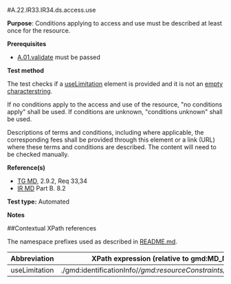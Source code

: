 #A.22.IR33.IR34.ds.access.use

**Purpose**: Conditions applying to access and use must be described at least once for the resource.

**Prerequisites**
* [A.01.validate](A.01.validate.md) must be passed

**Test method**

The test checks if a [useLimitation](#useLimitation) element is provided and it is not an [empty characterstring](./README.md#emptychar).

If no conditions apply to the access and use of the resource, "no
conditions apply" shall be used. If conditions are unknown, "conditions
unknown" shall be used.

Descriptions of terms and conditions, including where applicable, the
corresponding fees shall be provided through this element or a link
(URL) where these terms and conditions are described. The content will need to be checked manually.

**Reference(s)**	 

* [TG MD](./README.md#ref_TG_MD), 2.9.2, Req 33,34
* [IR MD](README.md#ref_IR_MD) Part B. 8.2

**Test type:** Automated

**Notes**

##Contextual XPath references

The namespace prefixes used as described in [README.md](./README.md#namespaces).

Abbreviation                                   |  XPath expression (relative to gmd:MD_Metadata)
-----------------------------------------------| -------------------------------------------------------------------------
<a name="useLimitation"></a> useLimitation  | ./gmd:identificationInfo/*/gmd:resourceConstraints/*/gmd:useLimitation

